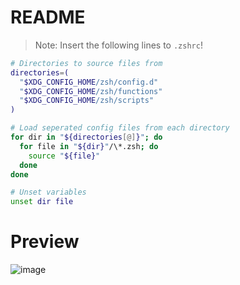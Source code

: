 # README

> Note: Insert the following lines to `.zshrc`!

```sh
# Directories to source files from
directories=(
  "$XDG_CONFIG_HOME/zsh/config.d"
  "$XDG_CONFIG_HOME/zsh/functions"
  "$XDG_CONFIG_HOME/zsh/scripts"
)

# Load seperated config files from each directory
for dir in "${directories[@]}"; do
  for file in "${dir}"/\*.zsh; do
    source "${file}"
  done
done

# Unset variables
unset dir file
```
# Preview
![image](https://github.com/Mccranky83/zsh-configs/assets/79263757/c01e3ce6-ac03-4513-9db6-be344ec7615a)
